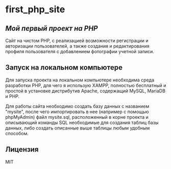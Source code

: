 # first_php_site
## _Мой первый проект на PHP_

Сайт на чистом PHP, с реализацией возможности регистрации и авторизации пользователей, а также создания и редактирования профиля пользователя с добавлением фотографии учетной записи.

## Запуск на локальном компьютере

Для запуска проекта на локальном компьютере необходима среда разработки PHP, для чего я использую XAMPP, полностью бесплатный и простой в установке дистрибутив Apache, содержащий MySQL, MariaDB и PHP.

Для работы сайта необходимо создать базу данных с названием "mysite", после чего импортировать в нее (например с помощью phpMyAdmin) файл mysite.sql, расположенный в корне проекта и описывающий команды SQL необходимые для создания таблиц базы данных, либо создать описанные выше таблицы любым удобным способом.

## Лицензия

MIT

